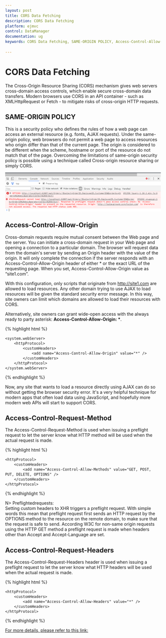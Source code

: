 ```yaml
---
layout: post
title: CORS Data Fetching
description: CORS Data Fetching
platform: ejmvc
control: DataManager
documentation: ug
keywords: CORS Data Fetching, SAME-ORIGIN POLICY, Access-Control-Allow-Origin, Access-Control-Request-Method, Access-Control-Request-Headers

---
```

# CORS Data Fetching

The Cross-Origin Resource Sharing (CORS) mechanism gives web servers cross-domain access controls, which enable secure cross-domain data transfers. Modern browsers use CORS in an API container - such as XMLHttpRequest or Fetch - to mitigate risks of cross-origin HTTP requests.

## SAME-ORIGIN POLICY

This is a security policy who defines the rules of how a web page can access an external resource (e.g. fonts, AJAX requests). Under the same-origin policy, web browsers do not permit a web page to access resources who origin differ than that of the current page. The origin is considered to be different when the scheme, hostname or port of the resource do not match that of the page. Overcoming the limitations of same-origin security policy is possible using a technique called Cross-origin resource sharing or simply CORS.

![](CORS_images/SAME-ORIGIN1.png) 

## Access-Control-Allow-Origin

Cross-domain requests require mutual consent between the Web page and the server. You can initiate a cross-domain request in your Web page and opening a connection to a particular domain. The browser will request data from the domain's server by sending an Origin header with the value of the origin. It will only complete the connection if the server responds with an Access-Control-Allow-Origin header of either * or the exact URL of the requesting page.
When you set, Access-Control-Allow-Origin value as “site1.com”.

With this configuration, only scripts that originate from http://site1.com are allowed to load resources. Any other domain trying to use AJAX to load resources will be given the standard security error message. In this way, site owners can limit which domains are allowed to load their resources with CORS.

Alternatively, site owners can grant wide-open access with the always ready to party asterisk: __Access-Control-Allow-Origin: *__.

{% highlight html %}

    <system.webServer>
        <httpProtocol>
            <customHeaders>
                <add name="Access-Control-Allow-Origin" value="*" />
            </customHeaders>
        </httpProtocol>
    </system.webServer>

{% endhighlight %}

Now, any site that wants to load a resource directly using AJAX can do so without getting the browser security error. It's a very helpful technique for modern apps that often load data using JavaScript, and hopefully more modern web APIs will start to support CORS.

## Access-Control-Request-Method

The Access-Control-Request-Method is used when issuing a preflight request to let the server know what HTTP method will be used when the actual request is made.

{% highlight html %}

    <httpProtocol>
        <customHeaders>
            <add name="Access-Control-Allow-Methods" value="GET, POST, PUT, DELETE, OPTIONS" />
        </customHeaders>
    </httpProtocol>

{% endhighlight %}

N> 
Preflightedrequests: <BR>
Setting custom headers to XHR triggers a preflight request. With simple words this mean that preflight request first sends an HTTP request by the OPTIONS method to the resource on the remote domain, to make sure that the request is safe to send. According W3C for non-same origin requests using the HTTP GET method a preflight request is made when headers other than Accept and Accept-Language are set.

## Access-Control-Request-Headers

The Access-Control-Request-Headers header is used when issuing a preflight request to let the server know what HTTP headers will be used when the actual request is made.

{% highlight html %}

    <httpProtocol>
        <customHeaders>
            <add name="Access-Control-Allow-Headers" value="*" />
        </customHeaders>
    </httpProtocol>

{% endhighlight %}

[For more details, please refer to this link:](https://developer.mozilla.org/en-US/docs/Web/HTTP/Access_control_CORS#Access-Control-Allow-Headers)